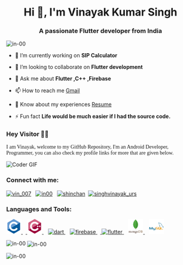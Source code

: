 

<!--
**in-00/in-00** is a ✨ _special_ ✨ repository because its `README.md` (this file) appears on your GitHub profile.

Here are some ideas to get you started:

- 🔭 I’m currently working on ...
- 🌱 I’m currently learning ...
- 👯 I’m looking to collaborate on ...
- 🤔 I’m looking for help with ...
- 💬 Ask me about ...
- 📫 How to reach me: ...
- 😄 Pronouns: ...
- ⚡ Fun fact: ...
-->
<h1 align="center">Hi 👋, I'm Vinayak Kumar Singh</h1>
<h3 align="center">A passionate Flutter developer from India</h3>

<p align="left"> <img src="https://komarev.com/ghpvc/?username=in-00&label=Profile%20views&color=0e75b6&style=flat" alt="in-00" /> </p>

- 🔭 I’m currently working on **SIP Calculator**

- 👯 I’m looking to collaborate on **Flutter development**

- 💬 Ask me about **Flutter ,C++ ,Firebase**

- 📫 How to reach me [Gmail](singhvinayakurs@gmail.com)

- 📄 Know about my experiences [Resume](https://drive.google.com/file/d/14R4Yao6EevCTEdED0A-2nFQ6war30UIG/view?usp=sharing)

- ⚡ Fun fact **Life would be much easier if I had the source code.**

### Hey Visitor 🖐🏻

<p style="font-family: 'Zen Dots', cursive;" >I am Vinayak, welcome to my GitHub Repository, I'm an Android Developer, Programmer, you can also check my profile links for more that are given below.</p>

<img src="https://cdn.dribbble.com/users/1059583/screenshots/4171367/coding-freak.gif" alt="Coder GIF" width="1000" height="500"> 

<h3 align="left">Connect with me:</h3>
<p align="left">

<a href="https://www.codechef.com/users/vin_007" target="blank"><img align="center" src="https://miro.medium.com/max/666/1*1W0-bbmt4iiEpp_pPrS0VQ.png" alt="vin_007" height="30" width="40" /><tab></a>&nbsp;&nbsp;
<a href="https://codeforces.com/profile/in00" target="blank"><img align="center" src="https://www.ime.usp.br/~arcjr/image/codeforces.png" alt="in00" height="30" width="40" /><tab></a>&nbsp;&nbsp;
  <a href="https://auth.geeksforgeeks.org/user/shinchan" target="blank"><img align="center" src="https://raw.githubusercontent.com/rahuldkjain/github-profile-readme-generator/master/src/images/icons/Social/geeks-for-geeks.svg" alt="shinchan" height="30" width="40" /></a>&nbsp;&nbsp;<a href="https://instagram.com/singhvinayak_urs" target="blank"><img align="center" src="https://raw.githubusercontent.com/rahuldkjain/github-profile-readme-generator/master/src/images/icons/Social/instagram.svg" alt="singhvinayak_urs" height="30" width="40" /></a>
</p>

<h3 align="left">Languages and Tools:</h3>
<p align="left"> <a href="https://www.cprogramming.com/" target="_blank"> <img src="https://raw.githubusercontent.com/devicons/devicon/master/icons/c/c-original.svg" alt="c" width="40" height="40"/> </a> &nbsp;&nbsp;<a href="https://www.w3schools.com/cpp/" target="_blank"> <img src="https://raw.githubusercontent.com/devicons/devicon/master/icons/cplusplus/cplusplus-original.svg" alt="cplusplus" width="40" height="40"/> </a>&nbsp;&nbsp; <a href="https://dart.dev" target="_blank"> <img src="https://www.vectorlogo.zone/logos/dartlang/dartlang-icon.svg" alt="dart" width="40" height="40"/> </a>&nbsp;&nbsp; <a href="https://firebase.google.com/" target="_blank"> <img src="https://www.vectorlogo.zone/logos/firebase/firebase-icon.svg" alt="firebase" width="40" height="40"/> </a> &nbsp;&nbsp;<a href="https://flutter.dev" target="_blank"> <img src="https://www.vectorlogo.zone/logos/flutterio/flutterio-icon.svg" alt="flutter" width="40" height="40"/> </a>&nbsp;&nbsp; <a href="https://www.mongodb.com/" target="_blank"> <img src="https://raw.githubusercontent.com/devicons/devicon/master/icons/mongodb/mongodb-original-wordmark.svg" alt="mongodb" width="40" height="40"/> </a>&nbsp;&nbsp; <a href="https://www.mysql.com/" target="_blank"> <img src="https://raw.githubusercontent.com/devicons/devicon/master/icons/mysql/mysql-original-wordmark.svg" alt="mysql" width="40" height="40"/> </a> </p>

<p><img align="left" src="https://github-readme-stats.vercel.app/api/top-langs?username=in-00&show_icons=true&locale=en&layout=compact" alt="in-00" /></p>

<p>&nbsp;<img align="center" src="https://github-readme-stats.vercel.app/api?username=in-00&show_icons=true&locale=en" alt="in-00" /></p>

<p><img align="center" src="https://github-readme-streak-stats.herokuapp.com/?user=in-00&" alt="in-00" /></p>
